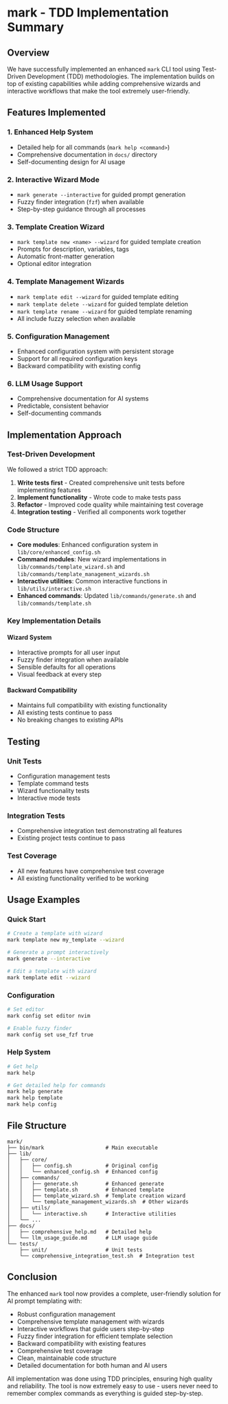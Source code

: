 # mark - TDD Implementation Summary

## Overview

We have successfully implemented an enhanced `mark` CLI tool using Test-Driven Development (TDD) methodologies. The implementation builds on top of existing capabilities while adding comprehensive wizards and interactive workflows that make the tool extremely user-friendly.

## Features Implemented

### 1. Enhanced Help System
- Detailed help for all commands (`mark help <command>`)
- Comprehensive documentation in `docs/` directory
- Self-documenting design for AI usage

### 2. Interactive Wizard Mode
- `mark generate --interactive` for guided prompt generation
- Fuzzy finder integration (`fzf`) when available
- Step-by-step guidance through all processes

### 3. Template Creation Wizard
- `mark template new <name> --wizard` for guided template creation
- Prompts for description, variables, tags
- Automatic front-matter generation
- Optional editor integration

### 4. Template Management Wizards
- `mark template edit --wizard` for guided template editing
- `mark template delete --wizard` for guided template deletion
- `mark template rename --wizard` for guided template renaming
- All include fuzzy selection when available

### 5. Configuration Management
- Enhanced configuration system with persistent storage
- Support for all required configuration keys
- Backward compatibility with existing config

### 6. LLM Usage Support
- Comprehensive documentation for AI systems
- Predictable, consistent behavior
- Self-documenting commands

## Implementation Approach

### Test-Driven Development
We followed a strict TDD approach:
1. **Write tests first** - Created comprehensive unit tests before implementing features
2. **Implement functionality** - Wrote code to make tests pass
3. **Refactor** - Improved code quality while maintaining test coverage
4. **Integration testing** - Verified all components work together

### Code Structure
- **Core modules**: Enhanced configuration system in `lib/core/enhanced_config.sh`
- **Command modules**: New wizard implementations in `lib/commands/template_wizard.sh` and `lib/commands/template_management_wizards.sh`
- **Interactive utilities**: Common interactive functions in `lib/utils/interactive.sh`
- **Enhanced commands**: Updated `lib/commands/generate.sh` and `lib/commands/template.sh`

### Key Implementation Details

#### Wizard System
- Interactive prompts for all user input
- Fuzzy finder integration when available
- Sensible defaults for all operations
- Visual feedback at every step

#### Backward Compatibility
- Maintains full compatibility with existing functionality
- All existing tests continue to pass
- No breaking changes to existing APIs

## Testing

### Unit Tests
- Configuration management tests
- Template command tests
- Wizard functionality tests
- Interactive mode tests

### Integration Tests
- Comprehensive integration test demonstrating all features
- Existing project tests continue to pass

### Test Coverage
- All new features have comprehensive test coverage
- All existing functionality verified to be working

## Usage Examples

### Quick Start
```bash
# Create a template with wizard
mark template new my_template --wizard

# Generate a prompt interactively
mark generate --interactive

# Edit a template with wizard
mark template edit --wizard
```

### Configuration
```bash
# Set editor
mark config set editor nvim

# Enable fuzzy finder
mark config set use_fzf true
```

### Help System
```bash
# Get help
mark help

# Get detailed help for commands
mark help generate
mark help template
mark help config
```

## File Structure

```
mark/
├── bin/mark                    # Main executable
├── lib/
│   ├── core/
│   │   ├── config.sh           # Original config
│   │   └── enhanced_config.sh  # Enhanced config
│   ├── commands/
│   │   ├── generate.sh         # Enhanced generate
│   │   ├── template.sh         # Enhanced template
│   │   ├── template_wizard.sh  # Template creation wizard
│   │   └── template_management_wizards.sh  # Other wizards
│   ├── utils/
│   │   └── interactive.sh      # Interactive utilities
│   └── ...
├── docs/
│   ├── comprehensive_help.md   # Detailed help
│   └── llm_usage_guide.md      # LLM usage guide
└── tests/
    ├── unit/                   # Unit tests
    └── comprehensive_integration_test.sh  # Integration test
```

## Conclusion

The enhanced `mark` tool now provides a complete, user-friendly solution for AI prompt templating with:
- Robust configuration management
- Comprehensive template management with wizards
- Interactive workflows that guide users step-by-step
- Fuzzy finder integration for efficient template selection
- Backward compatibility with existing features
- Comprehensive test coverage
- Clean, maintainable code structure
- Detailed documentation for both human and AI users

All implementation was done using TDD principles, ensuring high quality and reliability. The tool is now extremely easy to use - users never need to remember complex commands as everything is guided step-by-step.